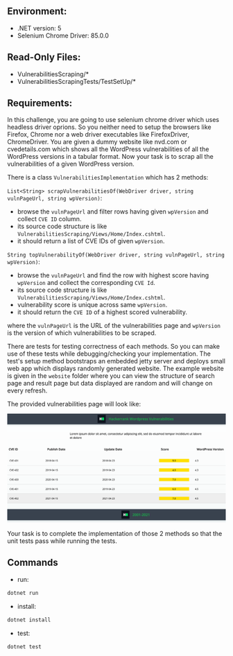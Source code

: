 ## Environment:
- .NET version: 5
- Selenium Chrome Driver: 85.0.0

## Read-Only Files:
- VulnerabilitiesScraping/*
- VulnerabilitiesScrapingTests/TestSetUp/*

## Requirements:
In this challenge, you are going to use selenium chrome driver which uses headless driver oprions. So you neither need to setup the browsers like Firefox, Chrome nor a web driver executables like FirefoxDriver, ChromeDriver.
You are given a dummy website like nvd.com or cvedetails.com which shows all the WordPress vulnerabilities of all the WordPress versions in a tabular format. Now your task is to scrap all the vulnerabilities of a given WordPress version.

There is a class `VulnerabilitiesImplementation` which has 2 methods:
 
`List<String> scrapVulnerabilitiesOf(WebDriver driver, string vulnPageUrl, string wpVersion)`:
 - browse the `vulnPageUrl` and filter rows having given `wpVersion` and collect `CVE ID` column.
 - its source code structure is like `VulnerabilitiesScraping/Views/Home/Index.cshtml`.
 - it should return a list of CVE IDs of given `wpVersion`.
 
`String topVulnerabilityOf(WebDriver driver, string vulnPageUrl, string wpVersion)`:
 - browse the `vulnPageUrl` and find the row with highest score having `wpVersion` and collect the corresponding `CVE Id`.
 - its source code structure is like `VulnerabilitiesScraping/Views/Home/Index.cshtml`.
 - vulnerability score is unique across same `wpVersion`.
 - it should return the `CVE ID` of a highest scored vulnerability.
  
where the `vulnPageUrl` is the URL of the vulnerabilities page and `wpVersion` is the version of which vulnerabilities to be scraped.

There are tests for testing correctness of each methods. So you can make use of these tests while debugging/checking your implementation.
The test's setup method bootstraps an embedded jetty server and deploys small web app which displays randomly generated website. 
The example website is given in the `website` folder where you can view the structure of search page and result page but data displayed are random and will change on every refresh.

The provided vulnerabilities page will look like: 

![web page](vulnPage.png)

Your task is to complete the implementation of those 2 methods so that the unit tests pass while running the tests.

## Commands
- run: 
```bash
dotnet run
```
- install: 
```bash
dotnet install
```
- test: 
```bash
dotnet test
```
